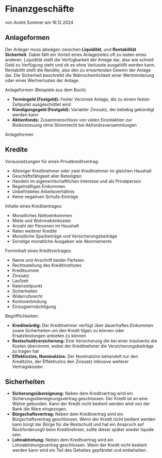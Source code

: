 # Finanzgeschäfte
von André Sommer am 16.12.2024
 
## Anlageformen
 
Der Anleger muss abwägen zwischen **Liquidität**, und **Rentabilität** **Sicherheit**. Dabei fällt ein Vorteil eines Anlagezieles oft zu lasten eines anderen. Liquidität stellt die Verfügbarkeit der Anlage dar, also wie schnell Geld zu Verfügung steht und ob es ohne Verlusste ausgelößt werden kann. Rentabilitt stellt die Rendite, also den zu erwartenden Gewinn der Anlage dar. Die Sicherheit beschreibt die Wahrscheinlichkeit einer Wertminderung oder eines Wertverlustes der Anlage.

Anlageformen (Beispiele aus dem Buch):
- **Termingeld (Festgeld):** Fester Verzinste Anlage, die zu einem festen Zeitpunkt ausgeschüttet wird
- **Kündigungsgeld (Festgeld):** Variabler Zinssatz, der beliebig gekündigt werden kann
- **Aktienfonds:** Zusammenschluss von vielen Einzelaktien zur Risikostreuung ohne Stimmrecht bei Aktionärsversammlungen

Anlageformen
 
## Kredite
 
Voraussetzungen für einen Privatkreditvertrag:
- Alleiniger Kreditnehmer oder zwei Kreditnehmer im gleichen Haushalt
- Geschäftsfähigkeit aller Beteiligten
- Handeln im eigenwirtschaftlichen Interesse und als Privatperson
- Regelmäßiges Einkommen
- Unbefristetes Arbeitsverhältnis
- Keine negativen Schufa-Einträge
 
Inhalte eines Kreditantrages:
- Monatliches Nettoeinkommen
- Miete und Wohnnebenkosten
- Anzahl der Personen im Haushalt
- Raten weiterer Kredite
- Monatliche Sparbeiträge und Versicherungsbeiträge
- Sonstige monatliche Ausgaben wie Abonnements
 
Forminhalt eines Kreditvertrages:
- Name und Anschrift beider Parteien
- Rechtsstellung des Kreditinstitutes
- Kreditsumme
- Zinssatz
- Laufzeit
- Ratenzeitpunkt
- Sicherheiten
- Widerrufsrecht
- Kontoverbindung
- Einzugsermächtigung
 
Begrifflichkeiten:
- **Kreditwürdig:** Der Kreditnehmer verfügt über dauerhaftes Einkommen sowie Sicherheiten um den Kredit tilgen zu können oder Ersatzleistungen anbieten zu können
- **Restschuldversicherung:** Eine Versicherung die bei einer Insolventz die Kosten übernimmt, wobei der Kreditnehmer die Versicherungsbeiträge zu tragen hat
- **Effektivzins, Nominalzins:** Der Nominalzins behandelt nur den Kreditzins, der Effektivzins den Zinssatz inklusive weiterer Vertragskosten
 
## Sicherheiten

- **Sicherungsübereignung:** Neben dem Kreditvertrag wird ein Sicherungsübereignungsvertrag geschlossen. Der Kredit ist an eine Wahre gebunden. Kann der Kredit nicht bedient werden wird von der Bank die Ware eingezogen.
- **Bürgschaftsvertrag:** Neben dem Kreditvertrag wird ein Bürgschaftsvertrag geschlossen. Wenn der Kredit nicht bedient werden kann bürgt der Bürge für die Restschuld und hat ein Anspruch auf Rückforderung0 beim Kreditnehmer, sollte dieser später wieder liquide sein.
- **Lohnabtretung:** Neben dem Kreditvertrag wird ein Lohnabtretungsvertrag geschlossen. Wenn der Kredit nicht bedient werden kann wird ein Teil des Gehaltes gepfändet und einbehalten.
